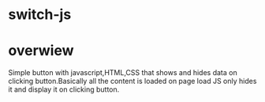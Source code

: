 # switch-js
# overwiew
Simple button with javascript,HTML,CSS that shows and hides data on clicking button.Basically all the content is loaded on page load JS only hides it and display it on clicking button.
